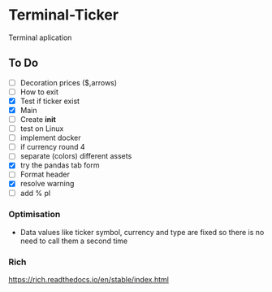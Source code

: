# Terminal-Ticker
Terminal aplication 
## To Do
- [ ] Decoration prices ($,arrows)
- [ ] How to exit
- [X] Test if ticker exist
- [X] Main
- [ ] Create __init__
- [ ] test on Linux
- [ ] implement docker
- [ ] if currency round 4
- [ ] separate (colors) different assets
- [X] try the pandas tab form
- [ ] Format header
- [X] resolve warning
- [ ] add % pl
  
### Optimisation
- Data values like ticker symbol, currency and type are fixed so there is no need to call them a second time 
  
### Rich
https://rich.readthedocs.io/en/stable/index.html 
